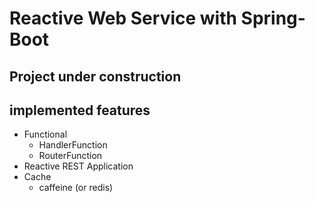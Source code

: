 # Reactive Web Service with Spring-Boot
## Project under construction


## implemented features
 - Functional
   - HandlerFunction
   - RouterFunction
 - Reactive REST Application
 - Cache
   - caffeine (or redis)
